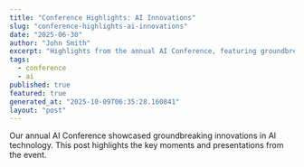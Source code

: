 ```yaml
---
title: "Conference Highlights: AI Innovations"
slug: "conference-highlights-ai-innovations"
date: "2025-06-30"
author: "John Smith"
excerpt: "Highlights from the annual AI Conference, featuring groundbreaking innovations."
tags:
  - conference
  - ai
published: true
featured: true
generated_at: "2025-10-09T06:35:28.160841"
layout: "post"
---
```


Our annual AI Conference showcased groundbreaking innovations in AI technology. This post highlights the key moments and presentations from the event.